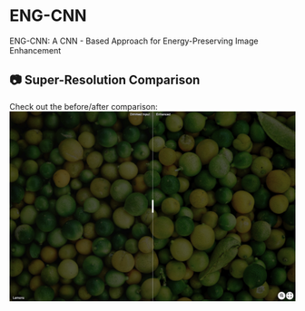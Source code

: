 # ENG-CNN
 ENG-CNN: A CNN - Based Approach for Energy-Preserving Image Enhancement
 
 ## 📷 Super-Resolution Comparison
Check out the before/after comparison:  
[<img src="figures/lemons.png" width="780px"/>](https://imgsli.com/MzU3MzM1)
